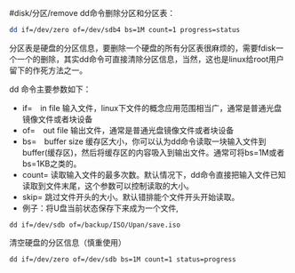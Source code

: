 #disk/分区/remove
dd命令删除分区和分区表：
```bash
dd if=/dev/zero of=/dev/sdb4 bs=1M count=1 progress=status
```
分区表是硬盘的分区信息，要删除一个硬盘的所有分区表很麻烦的，需要fdisk一个一个的删除，其实dd命令可直接清除分区信息，当然，这也是linux给root用户留下的作死方法之一。

dd 命令主要参数如下：
- if=　in file 输入文件，linux下文件的概念应用范围相当广，通常是普通光盘镜像文件或者块设备
- of=　out file 输出文件，通常是普通光盘镜像文件或者块设备
- bs=　buffer size 缓存区大小，你可以认为dd命令读取一块输入文件到buffer(缓存区)，然后将缓存区的内容吸入到输出文件。通常可将bs=1M或者bs=1KB之类的。
- count= 读取输入文件的最多次数。默认情况下，dd命令直接把输入文件已知读取到文件末尾，这个参数可以控制读取的大小。
- skip= 跳过文件开头的大小。默认错排能个文件开头开始读取。
- 例子：将U盘当前状态保存下来成为一个文件,
```
dd if=/dev/sdb of=/backup/ISO/Upan/save.iso
```

清空硬盘的分区信息（慎重使用）
```
dd if=/dev/zero of=/dev/sdb bs=1M count=1 status=progress
```

